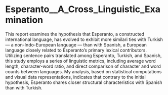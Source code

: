 # Esperanto__A_Cross_Linguistic_Examination

This report examines the hypothesis that Esperanto, a constructed international language, has evolved to exhibit more similari ties with Turkish — a non-Indo-European language — than with Spanish, a European language closely related to Esperanto’s primary lexical contributors. Utilizing sentence pairs translated among Esperanto, Turkish, and Spanish, this study employs a series of linguistic metrics, including average word length,
character-word ratio, and direct comparison of character and word counts between languages. My analysis, based on statistical computations and visual data representations, indicates that contrary to the initial hypothesis, Esperanto shares closer structural characteristics with Spanish than with Turkish.
